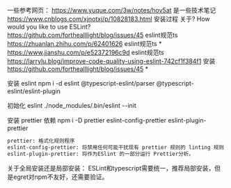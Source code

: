 一些参考网页：
    https://www.yuque.com/3w/notes/hov5at 是一些技术笔记
    https://www.cnblogs.com/xjnotxj/p/10828183.html 安装过程 关于? How would you like to use ESLint? 
    https://github.com/forthealllight/blog/issues/45 eslint规范ts
    https://zhuanlan.zhihu.com/p/62401626 eslint规范ts *
    https://www.jianshu.com/p/e52372196c9d eslint规范ts
    https://larrylu.blog/improve-code-quality-using-eslint-742cf1f384f1 安装
    https://github.com/forthealllight/blog/issues/45 *

安装 eslint
npm i -d eslint @typescript-eslint/parser @typescript-eslint/eslint-plugin

初始化 eslint
./node_modules/.bin/eslint --init  

安装 prettier 依赖
npm i -D prettier eslint-config-prettier eslint-plugin-prettier

```txt
prettier: 格式化规则程序
eslint-config-prettier: 将禁用任何可能干扰现有 prettier 规则的 linting 规则
eslint-plugin-prettier: 将作为ESlint 的一部分运行 Prettier分析。
```

关于全局安装还是局部安装：
ESLint和typescript需要统一，推荐局部安装，但是egret对npm不友好，还需要验证。
